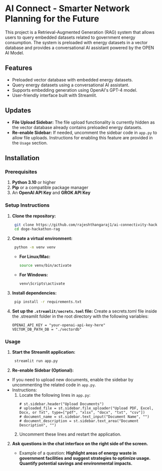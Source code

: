 # AI Connect - Smarter Network Planning for the Future

This project is a Retrieval-Augmented Generation (RAG) system that allows users to query embedded datasets related to government energy consumption. The system is preloaded with energy datasets in a vector database and provides a conversational AI assistant powered by the OPEN AI Model.

## Features

- Preloaded vector database with embedded energy datasets.
- Query energy datasets using a conversational AI assistant.
- Supports embedding generation using OpenAI's GPT-4 model.
- User-friendly interface built with Streamlit.


## Updates

- **File Upload Sidebar:** The file upload functionality is currently hidden as the vector database already contains preloaded energy datasets. 
- **Re-enable Sidebar:** If needed, uncomment the sidebar code in `app.py` to allow file uploads. Instructions for enabling this feature are provided in the `Usage` section.


## Installation

### Prerequisites

1. **Python 3.10** or higher
2. **Pip** or a compatible package manager
3. An **OpenAI API Key** and **GROK API Key**

### Setup Instructions

1. **Clone the repository:**

   ```bash
    git clone https://github.com/rajeshthangaraj1/ai-connectivity-hackathon.git
    cd doge-hackathon-rag
    ```
   
2. **Create a virtual environment:**

   ```bash
    python -m venv venv
    ```

    - **For Linux/Mac:**

        ```bash
        source venv/bin/activate
        ```

    - **For Windows:**

        ```bash
        venv\Scripts\activate
        ```
  
3. **Install dependencies:**
   ```bash
    pip install -r requirements.txt
    ```

4. **Set up the `.streamlit/secrets.toml` file:**
   Create a secrets.toml file inside the .streamlit folder in the root directory with the following variables:

    ```env
    OPENAI_API_KEY = "your-openai-api-key-here"
    VECTOR_DB_PATH_DB = "./vectordb"

### Usage

1. **Start the Streamlit application:**

   ```bash
    streamlit run app.py
    ```
3. **Re-enable Sidebar (Optional):**
- If you need to upload new documents, enable the sidebar by uncommenting the related code in `app.py`.
- Instructions:
  1. Locate the following lines in `app.py`:
     ```
     # st.sidebar.header("Upload Documents")
     # uploaded_file = st.sidebar.file_uploader("Upload PDF, Excel, Docx, or Txt", type=["pdf", "xlsx", "docx", "txt", "csv"])
     # document_name = st.sidebar.text_input("Document Name", "")
     # document_description = st.sidebar.text_area("Document Description", "")
     ```
  2. Uncomment these lines and restart the application.

2. **Ask questions in the chat interface on the right side of the screen.**

   - Example of a question: **Highlight areas of energy waste in government facilities and suggest strategies to optimize usage. Quantify potential savings and environmental impacts.**





